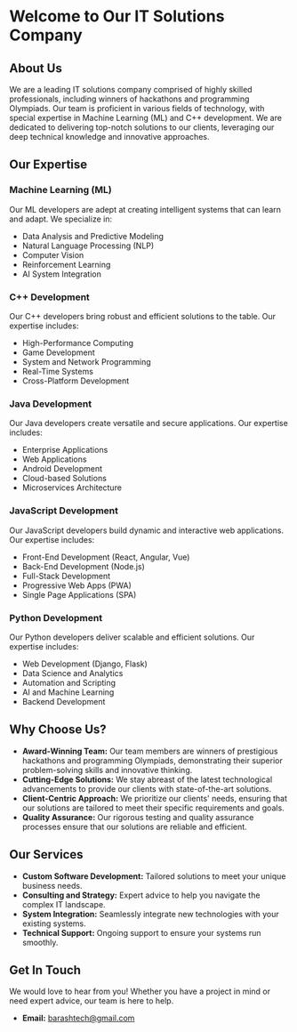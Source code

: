 # Welcome to Our IT Solutions Company

## About Us

We are a leading IT solutions company comprised of highly skilled professionals, including winners of hackathons and programming Olympiads. Our team is proficient in various fields of technology, with special expertise in Machine Learning (ML) and C++ development. We are dedicated to delivering top-notch solutions to our clients, leveraging our deep technical knowledge and innovative approaches.

## Our Expertise

### Machine Learning (ML)
Our ML developers are adept at creating intelligent systems that can learn and adapt. We specialize in:
- Data Analysis and Predictive Modeling
- Natural Language Processing (NLP)
- Computer Vision
- Reinforcement Learning
- AI System Integration

### C++ Development
Our C++ developers bring robust and efficient solutions to the table. Our expertise includes:
- High-Performance Computing
- Game Development
- System and Network Programming
- Real-Time Systems
- Cross-Platform Development


### Java Development
Our Java developers create versatile and secure applications. Our expertise includes:
- Enterprise Applications
- Web Applications
- Android Development
- Cloud-based Solutions
- Microservices Architecture

### JavaScript Development
Our JavaScript developers build dynamic and interactive web applications. Our expertise includes:
- Front-End Development (React, Angular, Vue)
- Back-End Development (Node.js)
- Full-Stack Development
- Progressive Web Apps (PWA)
- Single Page Applications (SPA)

### Python Development
Our Python developers deliver scalable and efficient solutions. Our expertise includes:
- Web Development (Django, Flask)
- Data Science and Analytics
- Automation and Scripting
- AI and Machine Learning
- Backend Development


## Why Choose Us?

- **Award-Winning Team:** Our team members are winners of prestigious hackathons and programming Olympiads, demonstrating their superior problem-solving skills and innovative thinking.
- **Cutting-Edge Solutions:** We stay abreast of the latest technological advancements to provide our clients with state-of-the-art solutions.
- **Client-Centric Approach:** We prioritize our clients' needs, ensuring that our solutions are tailored to meet their specific requirements and goals.
- **Quality Assurance:** Our rigorous testing and quality assurance processes ensure that our solutions are reliable and efficient.

## Our Services

- **Custom Software Development:** Tailored solutions to meet your unique business needs.
- **Consulting and Strategy:** Expert advice to help you navigate the complex IT landscape.
- **System Integration:** Seamlessly integrate new technologies with your existing systems.
- **Technical Support:** Ongoing support to ensure your systems run smoothly.

## Get In Touch

We would love to hear from you! Whether you have a project in mind or need expert advice, our team is here to help.

- **Email:** barashtech@gmail.com


